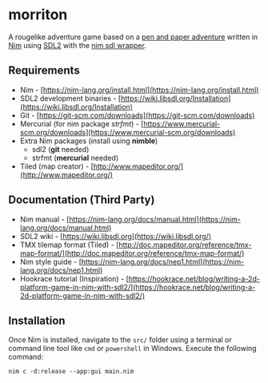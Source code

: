 # morriton
A rougelike adventure game based on a [pen and paper adventure](https://www.youtube.com/watch?v=bdoMeomazZQ) written in [Nim](http://nim-lang.org) using [SDL2](https://www.libsdl.org/) with the [nim sdl wrapper](https://github.com/nim-lang/sdl2).

## Requirements

* Nim - [https://nim-lang.org/install.html](https://nim-lang.org/install.html)
* SDL2 development binaries - [https://wiki.libsdl.org/Installation](https://wiki.libsdl.org/Installation)
* Git - [https://git-scm.com/downloads](https://git-scm.com/downloads)
* Mercurial (for nim package _strfmt_) - [https://www.mercurial-scm.org/downloads](https://www.mercurial-scm.org/downloads)
* Extra Nim packages (install using **nimble**)
  * sdl2 (**git** needed)
  * strfmt (**mercurial** needed)
* Tiled (map creator) - [http://www.mapeditor.org/](http://www.mapeditor.org/)

## Documentation (Third Party)

* Nim manual - [https://nim-lang.org/docs/manual.html](https://nim-lang.org/docs/manual.html)
* SDL2 wiki - [https://wiki.libsdl.org](https://wiki.libsdl.org/)
* TMX tilemap format (Tiled) - [http://doc.mapeditor.org/reference/tmx-map-format/](http://doc.mapeditor.org/reference/tmx-map-format/)
* Nim style guide - [https://nim-lang.org/docs/nep1.html](https://nim-lang.org/docs/nep1.html)
* Hookrace tutorial (Inspiration) - [https://hookrace.net/blog/writing-a-2d-platform-game-in-nim-with-sdl2/](https://hookrace.net/blog/writing-a-2d-platform-game-in-nim-with-sdl2/)

## Installation

Once Nim is installed, navigate to the `src/` folder using a terminal or command line tool like `cmd` or `powershell` in Windows. Execute the following command:

`nim c -d:release --app:gui main.nim`